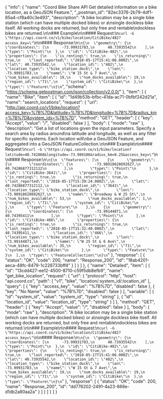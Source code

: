 {
  "info": {
    "name": "Coord Bike Share API Get detailed information on a bike location, as a GeoJSON Feature.",
    "_postman_id": "82ec3376-2b79-4df1-85a4-cf8a40c3e493",
    "description": "A bike location may be a single bike station (which can have multiple docked bikes) or a\nsingle dockless bike itself. All working docks are returned, but only free and rentable\ndockless bikes are returned.\n\n### Example\n\n#### Request:\n`curl -G \"https://api.coord.co/v1/bike/location/CitiBike/482?access_key=\"`\n\n#### Response:\n```\n{\n  \"geometry\": {\n    \"coordinates\": [\n      -73.99931783,\n      40.73935542\n    ],\n    \"type\": \"Point\"\n  },\n  \"id\": \"CitiBike-482\",\n  \"properties\": {\n    \"is_renting\": true,\n    \"is_returning\": true,\n    \"last_reported\": \"2018-05-17T15:41:06.000Z\",\n    \"lat\": 40.73935542,\n    \"location_id\": \"482\",\n    \"location_type\": \"bike_station_dock\",\n    \"lon\": -73.99931783,\n    \"name\": \"W 15 St & 7 Ave\",\n    \"num_bikes_available\": 19,\n    \"num_docks_available\": 19,\n    \"region_id\": \"71\",\n    \"system_id\": \"CitiBike\"\n  },\n  \"type\": \"Feature\"\n}\n```",
    "schema": "https://schema.getpostman.com/json/collection/v2.0.0/"
  },
  "item": [
    {
      "name": "Bike",
      "item": [
        {
          "id": "1d49b53b-bfbc-41da-ac71-0bfbf242d21a",
          "name": "search_locations",
          "request": {
            "url": "http://api.coord.co/v1/bike/location?access_key=%7B%7D&latitude=%7B%7D&longitude=%7B%7D&radius_km=%7B%7D&system_ids=%7B%7D",
            "method": "GET",
            "header": [
              {
                "key": "Accept",
                "value": "*/*",
                "disabled": false
              }
            ],
            "body": {
              "mode": "raw"
            },
            "description": "Get a list of locations given the input parameters. Specify a search area by radius around\na latitude and longitude, as well as any filter for specific systems. Each location will\nbe a GeoJSON Feature, and aggregated into a GeoJSON FeatureCollection.\n\n### Example\n\n#### Request:\n`curl -G \"https://api.coord.co/v1/bike/location?latitude=40.742868&longitude=-73.989186&radius_km=0.25&access_key=\"`\n\n#### Response:\n```\n{\n  \"features\": [\n    {\n      \"geometry\": {\n        \"coordinates\": [\n          -73.98918628692627,\n          40.74286877312112\n        ],\n        \"type\": \"Point\"\n      },\n      \"id\": \"CitiBike-3641\",\n      \"properties\": {\n        \"is_renting\": true,\n        \"is_returning\": true,\n        \"last_reported\": \"2018-05-17T15:39:24.000Z\",\n        \"lat\": 40.74286877312112,\n        \"location_id\": \"3641\",\n        \"location_type\": \"bike_station_dock\",\n        \"lon\": -73.98918628692627,\n        \"name\": \"Broadway & W 25 St\",\n        \"num_bikes_available\": 53,\n        \"num_docks_available\": 1,\n        \"region_id\": \"71\",\n        \"system_id\": \"CitiBike\"\n      },\n      \"type\": \"Feature\"\n    },\n    {\n      \"geometry\": {\n        \"coordinates\": [\n          -73.99144871,\n          40.74395411\n        ],\n        \"type\": \"Point\"\n      },\n      \"id\": \"CitiBike-466\",\n      \"properties\": {\n        \"is_renting\": true,\n        \"is_returning\": true,\n        \"last_reported\": \"2018-05-17T15:32:40.000Z\",\n        \"lat\": 40.74395411,\n        \"location_id\": \"466\",\n        \"location_type\": \"bike_station_dock\",\n        \"lon\": -73.99144871,\n        \"name\": \"W 25 St & 6 Ave\",\n        \"num_bikes_available\": 35,\n        \"region_id\": \"71\",\n        \"system_id\": \"CitiBike\"\n      },\n      \"type\": \"Feature\"\n    }\n  ],\n  \"type\": \"FeatureCollection\"\n}\n```"
          },
          "response": [
            {
              "status": "OK",
              "code": 200,
              "name": "Response_200",
              "id": "18ab4201-aeca-48fc-8479-1c228733bff4"
            }
          ]
        }
      ]
    },
    {
      "name": "Detailed",
      "item": [
        {
          "id": "13cdd427-ee12-4500-8710-c59f5db8efb9",
          "name": "get_bike_location",
          "request": {
            "url": {
              "protocol": "http",
              "host": "api.coord.co",
              "path": [
                "v1",
                "bike",
                "location/:system_id/:location_id"
              ],
              "query": [
                {
                  "key": "access_key",
                  "value": "%7B%7D",
                  "disabled": false
                },
                {
                  "key": "No Name",
                  "value": "%7B%7D",
                  "disabled": false
                }
              ],
              "variable": [
                {
                  "id": "system_id",
                  "value": "system_id",
                  "type": "string"
                },
                {
                  "id": "location_id",
                  "value": "location_id",
                  "type": "string"
                }
              ]
            },
            "method": "GET",
            "header": [
              {
                "key": "Accept",
                "value": "*/*",
                "disabled": false
              }
            ],
            "body": {
              "mode": "raw"
            },
            "description": "A bike location may be a single bike station (which can have multiple docked bikes) or a\nsingle dockless bike itself. All working docks are returned, but only free and rentable\ndockless bikes are returned.\n\n### Example\n\n#### Request:\n`curl -G \"https://api.coord.co/v1/bike/location/CitiBike/482?access_key=\"`\n\n#### Response:\n```\n{\n  \"geometry\": {\n    \"coordinates\": [\n      -73.99931783,\n      40.73935542\n    ],\n    \"type\": \"Point\"\n  },\n  \"id\": \"CitiBike-482\",\n  \"properties\": {\n    \"is_renting\": true,\n    \"is_returning\": true,\n    \"last_reported\": \"2018-05-17T15:41:06.000Z\",\n    \"lat\": 40.73935542,\n    \"location_id\": \"482\",\n    \"location_type\": \"bike_station_dock\",\n    \"lon\": -73.99931783,\n    \"name\": \"W 15 St & 7 Ave\",\n    \"num_bikes_available\": 19,\n    \"num_docks_available\": 19,\n    \"region_id\": \"71\",\n    \"system_id\": \"CitiBike\"\n  },\n  \"type\": \"Feature\"\n}\n```"
          },
          "response": [
            {
              "status": "OK",
              "code": 200,
              "name": "Response_200",
              "id": "dd776202-2491-4a23-866e-d1db2a80aa2a"
            }
          ]
        }
      ]
    }
  ]
}